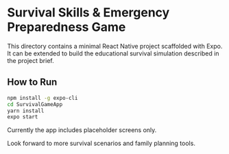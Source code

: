 # Survival Skills & Emergency Preparedness Game

This directory contains a minimal React Native project scaffolded with Expo. It can be extended to build the educational survival simulation described in the project brief.

## How to Run

```bash
npm install -g expo-cli
cd SurvivalGameApp
yarn install
expo start
```

Currently the app includes placeholder screens only.

Look forward to more survival scenarios and family planning tools.

